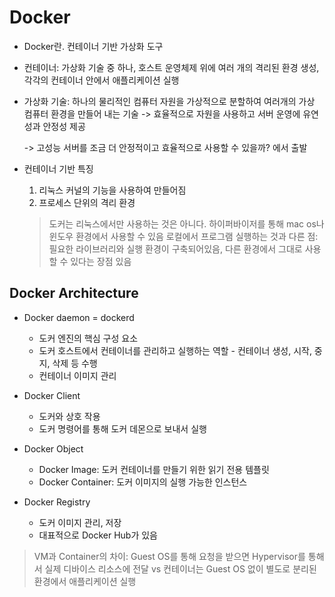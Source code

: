 # Docker

* Docker란. 컨테이너 기반 가상화 도구

* 컨테이너: 가상화 기술 중 하나, 호스트 운영체제 위에 여러 개의 격리된 환경 생성, 각각의 컨테이너 안에서 애플리케이션 실행

* 가상화 기술: 하나의 물리적인 컴퓨터 자원을 가상적으로 분할하여 여러개의 가상 컴퓨터 환경을 만들어 내는 기술 -> 효율적으로 자원을 사용하고 서버 운영에 유연성과 안정성 제공

  -> 고성능 서버를 조금 더 안정적이고 효율적으로 사용할 수 있을까? 에서 출발
  
* 컨테이너 기반 특징
  1. 리눅스 커널의 기능을 사용하여 만들어짐
  2. 프로세스 단위의 격리 환경

  > 도커는 리눅스에서만 사용하는 것은 아니다. 하이퍼바이저를 통해 mac os나 윈도우 환경에서 사용할 수 있음
  > 로컬에서 프로그램 실행하는 것과 다른 점: 필요한 라이브러리와 실행 환경이 구축되어있음, 다른 환경에서 그대로 사용할 수 있다는 장점 있음
 
## Docker Architecture

* Docker daemon = dockerd
  - 도커 엔진의 핵심 구성 요소
  - 도커 호스트에서 컨테이너를 관리하고 실행하는 역할 - 컨테이너 생성, 시작, 중지, 삭제 등 수행
  - 컨테이너 이미지 관리

* Docker Client
  - 도커와 상호 작용
  - 도커 명령어를 통해 도커 데몬으로 보내서 실행

* Docker Object
  * Docker Image: 도커 컨테이너를 만들기 위한 읽기 전용 템플릿
  * Docker Container: 도커 이미지의 실행 가능한 인스턴스

* Docker Registry
  - 도커 이미지 관리, 저장
  - 대표적으로 Docker Hub가 있음

> VM과 Container의 차이: Guest OS를 통해 요청을 받으면 Hypervisor를 통해서 실제 디바이스 리소스에 전달 vs 컨테이너는 Guest OS 없이 별도로 분리된 환경에서 애플리케이션 실행




